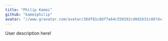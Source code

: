 ```yaml
---
title: "Philip Kamei"
github: "kameiphilip"
avatar: "//www.gravatar.com/avatar/36df81c8df7a64c550292cd0d1631c48?d=identicon"
---
```


User description here!
